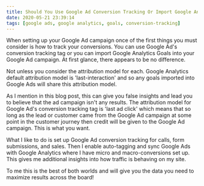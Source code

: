 ```yaml
---
title: Should You Use Google Ad Conversion Tracking Or Import Google Analytics Goals?
date: 2020-05-21 23:39:14
tags: [google ads, google analytics, goals, conversion-tracking]
---
```


When setting up your Google Ad campaign once of the first things you must consider is how to track your conversions. You can use Google Ad's conversion tracking tag or you can import Google Analytics Goals into your Google Ad campaign. At first glance, there appears to be no difference. 

Not unless you consider the attribution model for each. Google Analytics default attribution model is 'last-interaction' and so any goals imported into Google Ads will share this attribution model. 

As I mention in this blog post, this can give you false insights and lead you to believe that the ad campaign isn't any results. The attribution model for Google Ad's conversion tracking tag is 'last ad click' which means that so long as the lead or customer came from the Google Ad campaign at some point in the customer journey then credit will be given to the Google Ad campaign. This is what you want.

What I like to do is set up Google Ad conversion tracking for calls, form submissions, and sales. Then I enable auto-tagging and sync Google Ads with Google Analytics where I have micro and macro-conversions set up. This gives me additional insights into how traffic is behaving on my site.

To me this is the best of both worlds and will give you the data you need to maximize results across the board!